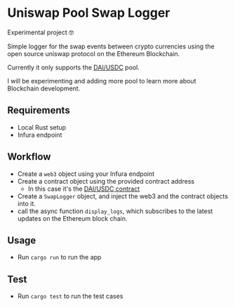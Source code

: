 # Uniswap Pool Swap Logger

Experimental project 🤓

Simple logger for the swap events between crypto currencies using the open
source uniswap protocol on the Ethereum Blockchain.

Currently it only supports the [DAI/USDC](https://app.uniswap.org/explore/pools/ethereum/0x5777d92f208679DB4b9778590Fa3CAB3aC9e2168) pool.

I will be experimenting and adding more pool to learn more about Blockchain development.

## Requirements
- Local Rust setup
- Infura endpoint

## Workflow
- Create a `web3` object using your Infura endpoint
- Create a contract object using the provided contract address
    - In this case it's the [DAI/USDC contract](https://etherscan.io/address/0x5777d92f208679DB4b9778590Fa3CAB3aC9e2168)
- Create a `SwapLogger` object, and inject the web3 and the contract objects into it.
- call the async function `display_logs`, which subscribes to the latest updates on the Ethereum block chain.

## Usage
* Run `cargo run` to run the app

## Test
* Run `cargo test` to run the test cases
